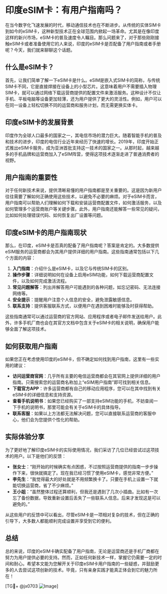 # 印度eSIM卡：有用户指南吗？

在当今数字化飞速发展的时代，移动通信技术也在不断进步。从传统的实体SIM卡到如今的eSIM卡，这种新型技术正在全球范围内掀起一场革命。尤其是在像印度这样的新兴市场，eSIM卡的普及速度令人瞩目。那么问题来了，对于那些刚刚接触eSIM卡或者准备使用它的人来说，印度的eSIM卡是否配备了用户指南或者手册呢？今天，我们就来聊聊这个话题。

## 什么是eSIM卡？

首先，让我们简单了解一下eSIM卡是什么。eSIM是嵌入式SIM卡的简称，与传统SIM卡不同，它是直接焊接在设备上的小型芯片。这意味着用户不需要插入物理SIM卡，就可以通过网络下载运营商提供的配置文件来激活服务。这种设计不仅让手机、平板电脑等设备更加轻薄，还为用户提供了更大的灵活性。例如，用户可以在同一设备上轻松切换不同的运营商和服务计划，而无需更换实体卡。

## 印度eSIM卡的发展背景

印度作为全球人口最多的国家之一，其电信市场的潜力巨大。随着智能手机的普及和技术的进步，印度的电信行业近年来经历了快速的增长。2019年，印度开始正式推出eSIM卡服务，成为亚洲首批支持这一技术的国家之一。从那时起，越来越多的手机品牌和运营商加入了eSIM阵营，使得这项技术逐渐走进了普通消费者的视野。

## 用户指南的重要性

对于任何新技术来说，提供清晰易懂的用户指南都是至关重要的。这是因为新用户往往需要了解如何正确使用这些技术，以避免不必要的麻烦。对于eSIM卡而言，用户指南可以帮助人们理解如何下载和安装运营商配置文件，如何激活服务，以及如何管理多个运营商账户等关键步骤。此外，用户指南还能解答一些常见的疑问，比如如何处理错误代码、如何恢复出厂设置等问题。

## 印度eSIM卡的用户指南现状

那么，在印度，eSIM卡是否真的配备了用户指南呢？答案是肯定的。大多数提供eSIM服务的运营商都会为其用户提供详细的用户指南。这些指南通常包括以下几个方面的内容：

1. **入门指南**：介绍什么是eSIM卡，以及它与传统SIM卡的区别。
2. **操作步骤**：详细说明如何在设备上启用eSIM功能，如何下载运营商配置文件，以及如何完成激活流程。
3. **常见问题解答**：列出并解答用户可能遇到的各种问题，如忘记密码、无法连接网络等。
4. **安全提示**：提醒用户注意个人信息的安全，避免泄露敏感信息。
5. **联系支持**：提供客服联系方式，以便用户在遇到困难时能够及时获得帮助。

这些指南通常可以通过运营商的官方网站、应用程序或者电子邮件发送给用户。此外，许多手机厂商也会在其官方文档中包含关于eSIM卡的相关说明，确保用户能够全面了解这项技术。

## 如何获取用户指南

如果您正在考虑使用印度的eSIM卡，但不确定如何找到用户指南，这里有一些实用的建议：

- **访问运营商官网**：几乎所有主要的电信运营商都会在其官网上提供详细的用户指南。只需搜索您的运营商名称加上“eSIM用户指南”即可找到相关信息。
- **下载官方APP**：许多运营商都有自己的移动应用程序，您可以在其中找到有关eSIM卡的详细信息和支持资源。
- **查看手机说明书**：如果您已经购买了一部支持eSIM功能的手机，不妨查阅一下手机的说明书，那里可能会有关于eSIM卡的具体指导。
- **联系客服**：如果以上方法都无法解决问题，您可以直接联系运营商的客服中心，他们会为您提供个性化的帮助。

## 实际体验分享

为了更好地了解印度eSIM卡的实际使用情况，我们采访了几位已经尝试过这项技术的用户。以下是他们的反馈：

- **张女士**：“刚开始的时候确实有点困惑，不过按照运营商提供的指南一步步操作下来，很快就搞定了。现在我已经习惯了使用eSIM卡，感觉非常方便。”
- **李先生**：“我觉得最大的好处就是不用频繁换卡了。只要在手机上设置一下就能切换运营商，省了不少麻烦。”
- **王小姐**：“虽然整体过程还算顺利，但我还是遇到了几次小插曲。比如有一次忘了备份数据，导致重新设置后丢失了一些联系人信息。后来才发现这是可以避免的。”

从这些用户的反馈中可以看出，尽管eSIM卡是一项相对复杂的技术，但在正确的引导下，大多数人都能顺利完成设置并享受到它的便利。

## 总结

总的来说，印度的eSIM卡确实配备了用户指南，无论是运营商还是手机厂商都在努力为用户提供必要的支持。然而，正如任何新技术一样，掌握它仍需要一定的时间和耐心。希望本文能为您解开关于印度eSIM卡用户指南的一些疑惑，并鼓励更多的人去尝试这项创新的技术。毕竟，只有亲身实践才能真正体会到它的魅力所在！

[TG💪+ @jx0703 ![Image](https://github.com/user-attachments/assets/dbca1d08-cadb-493c-b0ec-ad6f7a83f270)]